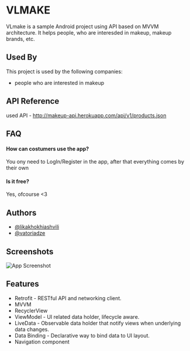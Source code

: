 
# VLMAKE

VLmake is a sample Android project using API based on MVVM architecture. It helps people, who are interesded in makeup, makeup brands, etc.

## Used By

This project is used by the following companies:

- people who are interested in makeup



## API Reference

used API - http://makeup-api.herokuapp.com/api/v1/products.json




## FAQ

#### How can costumers use the app?

You ony need to LogIn/Register in the app, after that everything comes by their own


#### Is it free?

Yes, ofcourse <3


## Authors

- [@likakhokhiashvili](https://github.com/likakhokhiashvili1121)
- [@vatoriadze](https://github.com/TheStab)


## Screenshots

![App Screenshot](https://via.placeholder.com/468x300?text=App+Screenshot+Here)


## Features

- Retrofit - RESTful API and networking client.
- MVVM
- RecyclerView
- ViewModel - UI related data holder, lifecycle aware.
- LiveData - Observable data holder that notify views when underlying data changes.
- Data Binding - Declarative way to bind data to UI layout.
- Navigation component 




